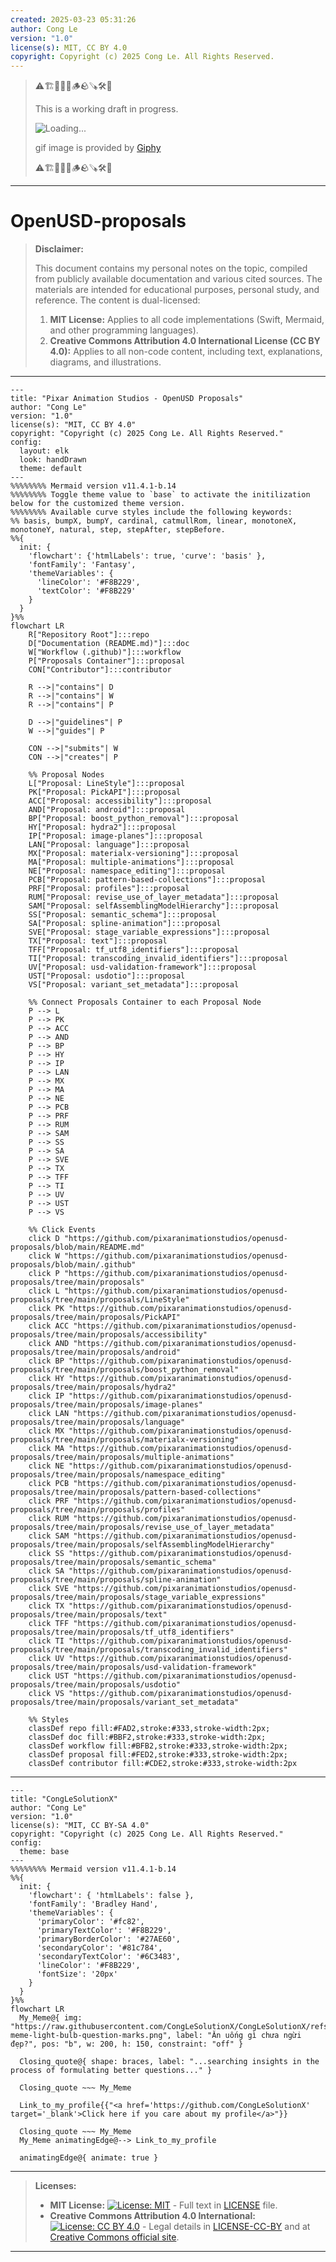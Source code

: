 ```yaml
---
created: 2025-03-23 05:31:26
author: Cong Le
version: "1.0"
license(s): MIT, CC BY 4.0
copyright: Copyright (c) 2025 Cong Le. All Rights Reserved.
---
```


> ⚠️🏗️🚧🦺🧱🪵🪨🪚🛠️👷
> 
> This is a working draft in progress.
> 
> ![Loading...](https://media4.giphy.com/media/v1.Y2lkPTc5MGI3NjExemN3aGhjeTBvN3NodTRzZG8wNWJ4ZHh2ZW9qMmh3cTF2cGpmeGhmNSZlcD12MV9pbnRlcm5hbF9naWZfYnlfaWQmY3Q9Zw/nQdRDGKNgEmPK/giphy.gif)
> 
> gif image is provided by [Giphy](https://giphy.com)
> 
> ⚠️🏗️🚧🦺🧱🪵🪨🪚🛠️👷

----


# OpenUSD-proposals
> **Disclaimer:**
>
> This document contains my personal notes on the topic,
> compiled from publicly available documentation and various cited sources.
> The materials are intended for educational purposes, personal study, and reference.
> The content is dual-licensed:
> 1. **MIT License:** Applies to all code implementations (Swift, Mermaid, and other programming languages).
> 2. **Creative Commons Attribution 4.0 International License (CC BY 4.0):** Applies to all non-code content, including text, explanations, diagrams, and illustrations.
---




```mermaid
---
title: "Pixar Animation Studios - OpenUSD Proposals"
author: "Cong Le"
version: "1.0"
license(s): "MIT, CC BY 4.0"
copyright: "Copyright (c) 2025 Cong Le. All Rights Reserved."
config:
  layout: elk
  look: handDrawn
  theme: default
---
%%%%%%%% Mermaid version v11.4.1-b.14
%%%%%%%% Toggle theme value to `base` to activate the initilization below for the customized theme version.
%%%%%%%% Available curve styles include the following keywords:
%% basis, bumpX, bumpY, cardinal, catmullRom, linear, monotoneX, monotoneY, natural, step, stepAfter, stepBefore.
%%{
  init: {
    'flowchart': {'htmlLabels': true, 'curve': 'basis' },
    'fontFamily': 'Fantasy',
    'themeVariables': {
      'lineColor': '#F8B229',
      'textColor': '#F8B229'
    }
  }
}%%
flowchart LR
    R["Repository Root"]:::repo
    D["Documentation (README.md)"]:::doc
    W["Workflow (.github)"]:::workflow
    P["Proposals Container"]:::proposal
    CON["Contributor"]:::contributor

    R -->|"contains"| D
    R -->|"contains"| W
    R -->|"contains"| P

    D -->|"guidelines"| P
    W -->|"guides"| P

    CON -->|"submits"| W
    CON -->|"creates"| P

    %% Proposal Nodes
    L["Proposal: LineStyle"]:::proposal
    PK["Proposal: PickAPI"]:::proposal
    ACC["Proposal: accessibility"]:::proposal
    AND["Proposal: android"]:::proposal
    BP["Proposal: boost_python_removal"]:::proposal
    HY["Proposal: hydra2"]:::proposal
    IP["Proposal: image-planes"]:::proposal
    LAN["Proposal: language"]:::proposal
    MX["Proposal: materialx-versioning"]:::proposal
    MA["Proposal: multiple-animations"]:::proposal
    NE["Proposal: namespace_editing"]:::proposal
    PCB["Proposal: pattern-based-collections"]:::proposal
    PRF["Proposal: profiles"]:::proposal
    RUM["Proposal: revise_use_of_layer_metadata"]:::proposal
    SAM["Proposal: selfAssemblingModelHierarchy"]:::proposal
    SS["Proposal: semantic_schema"]:::proposal
    SA["Proposal: spline-animation"]:::proposal
    SVE["Proposal: stage_variable_expressions"]:::proposal
    TX["Proposal: text"]:::proposal
    TFF["Proposal: tf_utf8_identifiers"]:::proposal
    TI["Proposal: transcoding_invalid_identifiers"]:::proposal
    UV["Proposal: usd-validation-framework"]:::proposal
    UST["Proposal: usdotio"]:::proposal
    VS["Proposal: variant_set_metadata"]:::proposal

    %% Connect Proposals Container to each Proposal Node
    P --> L
    P --> PK
    P --> ACC
    P --> AND
    P --> BP
    P --> HY
    P --> IP
    P --> LAN
    P --> MX
    P --> MA
    P --> NE
    P --> PCB
    P --> PRF
    P --> RUM
    P --> SAM
    P --> SS
    P --> SA
    P --> SVE
    P --> TX
    P --> TFF
    P --> TI
    P --> UV
    P --> UST
    P --> VS

    %% Click Events
    click D "https://github.com/pixaranimationstudios/openusd-proposals/blob/main/README.md"
    click W "https://github.com/pixaranimationstudios/openusd-proposals/blob/main/.github"
    click P "https://github.com/pixaranimationstudios/openusd-proposals/tree/main/proposals"
    click L "https://github.com/pixaranimationstudios/openusd-proposals/tree/main/proposals/LineStyle"
    click PK "https://github.com/pixaranimationstudios/openusd-proposals/tree/main/proposals/PickAPI"
    click ACC "https://github.com/pixaranimationstudios/openusd-proposals/tree/main/proposals/accessibility"
    click AND "https://github.com/pixaranimationstudios/openusd-proposals/tree/main/proposals/android"
    click BP "https://github.com/pixaranimationstudios/openusd-proposals/tree/main/proposals/boost_python_removal"
    click HY "https://github.com/pixaranimationstudios/openusd-proposals/tree/main/proposals/hydra2"
    click IP "https://github.com/pixaranimationstudios/openusd-proposals/tree/main/proposals/image-planes"
    click LAN "https://github.com/pixaranimationstudios/openusd-proposals/tree/main/proposals/language"
    click MX "https://github.com/pixaranimationstudios/openusd-proposals/tree/main/proposals/materialx-versioning"
    click MA "https://github.com/pixaranimationstudios/openusd-proposals/tree/main/proposals/multiple-animations"
    click NE "https://github.com/pixaranimationstudios/openusd-proposals/tree/main/proposals/namespace_editing"
    click PCB "https://github.com/pixaranimationstudios/openusd-proposals/tree/main/proposals/pattern-based-collections"
    click PRF "https://github.com/pixaranimationstudios/openusd-proposals/tree/main/proposals/profiles"
    click RUM "https://github.com/pixaranimationstudios/openusd-proposals/tree/main/proposals/revise_use_of_layer_metadata"
    click SAM "https://github.com/pixaranimationstudios/openusd-proposals/tree/main/proposals/selfAssemblingModelHierarchy"
    click SS "https://github.com/pixaranimationstudios/openusd-proposals/tree/main/proposals/semantic_schema"
    click SA "https://github.com/pixaranimationstudios/openusd-proposals/tree/main/proposals/spline-animation"
    click SVE "https://github.com/pixaranimationstudios/openusd-proposals/tree/main/proposals/stage_variable_expressions"
    click TX "https://github.com/pixaranimationstudios/openusd-proposals/tree/main/proposals/text"
    click TFF "https://github.com/pixaranimationstudios/openusd-proposals/tree/main/proposals/tf_utf8_identifiers"
    click TI "https://github.com/pixaranimationstudios/openusd-proposals/tree/main/proposals/transcoding_invalid_identifiers"
    click UV "https://github.com/pixaranimationstudios/openusd-proposals/tree/main/proposals/usd-validation-framework"
    click UST "https://github.com/pixaranimationstudios/openusd-proposals/tree/main/proposals/usdotio"
    click VS "https://github.com/pixaranimationstudios/openusd-proposals/tree/main/proposals/variant_set_metadata"

    %% Styles
    classDef repo fill:#FAD2,stroke:#333,stroke-width:2px;
    classDef doc fill:#BBF2,stroke:#333,stroke-width:2px;
    classDef workflow fill:#BFB2,stroke:#333,stroke-width:2px;
    classDef proposal fill:#FED2,stroke:#333,stroke-width:2px;
    classDef contributor fill:#CDE2,stroke:#333,stroke-width:2px

```




---

<!-- 
```mermaid
%% Current Mermaid version
info
```  -->


```mermaid
---
title: "CongLeSolutionX"
author: "Cong Le"
version: "1.0"
license(s): "MIT, CC BY-SA 4.0"
copyright: "Copyright (c) 2025 Cong Le. All Rights Reserved."
config:
  theme: base
---
%%%%%%%% Mermaid version v11.4.1-b.14
%%{
  init: {
    'flowchart': { 'htmlLabels': false },
    'fontFamily': 'Bradley Hand',
    'themeVariables': {
      'primaryColor': '#fc82',
      'primaryTextColor': '#F8B229',
      'primaryBorderColor': '#27AE60',
      'secondaryColor': '#81c784',
      'secondaryTextColor': '#6C3483',
      'lineColor': '#F8B229',
      'fontSize': '20px'
    }
  }
}%%
flowchart LR
  My_Meme@{ img: "https://raw.githubusercontent.com/CongLeSolutionX/CongLeSolutionX/refs/heads/main/assets/images/My-meme-light-bulb-question-marks.png", label: "Ăn uống gì chưa ngừi đẹp?", pos: "b", w: 200, h: 150, constraint: "off" }

  Closing_quote@{ shape: braces, label: "...searching insights in the process of formulating better questions..." }

  Closing_quote ~~~ My_Meme
    
  Link_to_my_profile{{"<a href='https://github.com/CongLeSolutionX' target='_blank'>Click here if you care about my profile</a>"}}

  Closing_quote ~~~ My_Meme
  My_Meme animatingEdge@--> Link_to_my_profile
  
  animatingEdge@{ animate: true }

```

---
> **Licenses:**
>
> - **MIT License:**  [![License: MIT](https://img.shields.io/badge/License-MIT-yellow.svg)](LICENSE) - Full text in [LICENSE](LICENSE) file.
> - **Creative Commons Attribution 4.0 International:** [![License: CC BY 4.0](https://licensebuttons.net/l/by/4.0/88x31.png)](LICENSE-CC-BY) - Legal details in [LICENSE-CC-BY](LICENSE-CC-BY) and at [Creative Commons official site](http://creativecommons.org/licenses/by/4.0/).
> 
---
